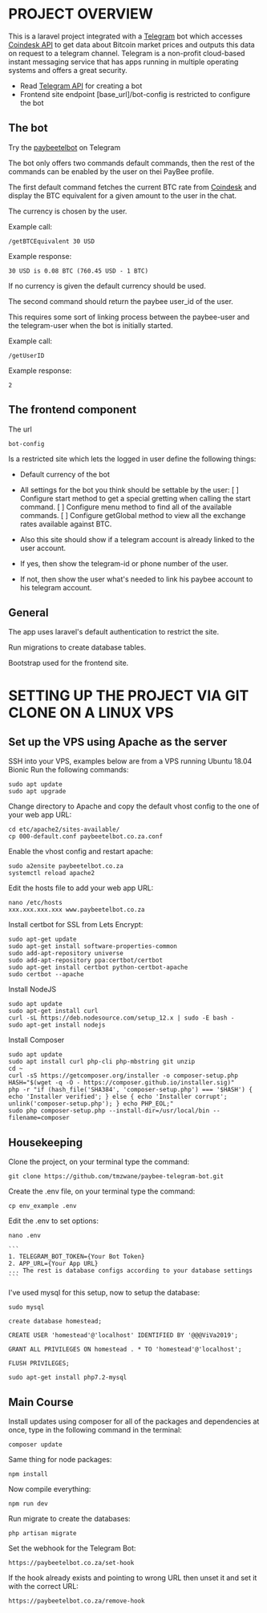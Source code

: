 # PROJECT OVERVIEW

This is a laravel project integrated with a [Telegram](https://www.telegram.org/) bot which accesses [Coindesk API](http://www.coindesk.com/api/) to get data about Bitcoin market prices and outputs this data on request to a telegram channel. Telegram is a non-profit cloud-based instant messaging service that has apps running in multiple operating systems and offers a great security.

* Read [Telegram API](https://core.telegram.org/api) for creating a bot
* Frontend site endpoint [base_url]/bot-config is restricted to configure the bot

## The bot

Try the [paybeetelbot](https://t.me/paybeetelbot) on Telegram

The bot only offers two commands default commands, then the rest of the commands can be enabled by the user on thei  PayBee profile.

The first default command fetches the current BTC rate from [Coindesk](http://www.coindesk.com/api/) and display the BTC equivalent for a given amount to the user in the chat.

The currency is chosen by the user.

Example call:

    /getBTCEquivalent 30 USD

Example response:

    30 USD is 0.08 BTC (760.45 USD - 1 BTC)

If no currency is given the default currency should be used.

The second command should return the paybee user_id of the user.

This requires some sort of linking process between the paybee-user and the telegram-user when the bot is initially started.

Example call:

    /getUserID

Example response:

    2


## The frontend component

The url

    bot-config

Is a restricted site which lets the logged in user define the following things:

* Default currency of the bot

* All settings for the bot you think should be settable by the user:
	[ ] Configure start method to get a special gretting when calling the start command. 
	[ ] Configure menu method to find all of the available commands. 
	[ ] Configure getGlobal method to view all the exchange rates available against BTC.

* Also this site should show if a telegram account is already linked to the user account.

* If yes, then show the telegram-id or phone number of the user.

* If not, then show the user what's  needed to link his paybee account to his telegram account.


## General

The app uses laravel's default authentication to restrict the site.

Run migrations to create database tables.

Bootstrap used for the frontend site.


# SETTING UP THE PROJECT VIA GIT CLONE ON A LINUX VPS

## Set up the VPS using Apache as the server

SSH into your VPS, examples below are from a VPS running Ubuntu 18.04 Bionic
Run the following commands:
	
	sudo apt update
	sudo apt upgrade

Change directory to Apache and copy the default vhost config to the one of your web app URL:

	cd etc/apache2/sites-available/
	cp 000-default.conf paybeetelbot.co.za.conf

Enable the vhost config and restart apache:

	sudo a2ensite paybeetelbot.co.za
	systemctl reload apache2

Edit the hosts file to add your web app URL:

	nano /etc/hosts
	xxx.xxx.xxx.xxx www.paybeetelbot.co.za


Install certbot for SSL from Lets Encrypt:

	sudo apt-get update
    sudo apt-get install software-properties-common
    sudo add-apt-repository universe
    sudo add-apt-repository ppa:certbot/certbot
    sudo apt-get install certbot python-certbot-apache
    sudo certbot --apache

Install NodeJS

	sudo apt update
	sudo apt-get install curl
	curl -sL https://deb.nodesource.com/setup_12.x | sudo -E bash -
	sudo apt-get install nodejs

Install Composer

	sudo apt update
	sudo apt install curl php-cli php-mbstring git unzip
	cd ~
	curl -sS https://getcomposer.org/installer -o composer-setup.php
	HASH="$(wget -q -O - https://composer.github.io/installer.sig)"
	php -r "if (hash_file('SHA384', 'composer-setup.php') === '$HASH') { echo 'Installer verified'; } else { echo 'Installer corrupt'; unlink('composer-setup.php'); } echo PHP_EOL;"
	sudo php composer-setup.php --install-dir=/usr/local/bin --filename=composer


## Housekeeping

Clone the project, on your terminal type the command:
	
	git clone https://github.com/tmzwane/paybee-telegram-bot.git

Create the .env file, on your terminal type the command:

	cp env_example .env

Edit the .env to set options:

	nano .env

	```
	1. TELEGRAM_BOT_TOKEN={Your Bot Token}
	2. APP_URL={Your App URL}
	... The rest is database configs according to your database settings
	```

I've used mysql for this setup, now to setup the database:

	sudo mysql

	create database homestead;

	CREATE USER 'homestead'@'localhost' IDENTIFIED BY '@@@ViVa2019';

	GRANT ALL PRIVILEGES ON homestead . * TO 'homestead'@'localhost';

	FLUSH PRIVILEGES;

	sudo apt-get install php7.2-mysql

## Main Course

Install updates using composer for all of the packages and dependencies at once, type in the following command in the terminal:

	composer update

Same thing for node packages:

	npm install

Now compile everything:

	npm run dev

Run migrate to create the databases:

	php artisan migrate

Set the webhook for the Telegram Bot:

	https://paybeetelbot.co.za/set-hook

If the hook already exists and pointing to wrong URL then unset it and set it with the correct URL:
	
	https://paybeetelbot.co.za/remove-hook